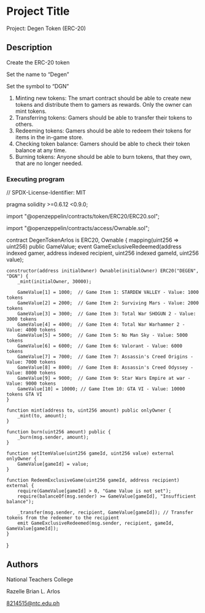 # Project Title

Project: Degen Token (ERC-20)

## Description
Create the ERC-20 token

Set the name to “Degen”

Set the symbol to “DGN”

1. Minting new tokens: The smart contract should be able to create new tokens and distribute them to gamers as rewards. Only the owner can mint tokens.
2. Transferring tokens: Gamers should be able to transfer their tokens to others.
3. Redeeming tokens: Gamers should be able to redeem their tokens for items in the in-game store.
4. Checking token balance: Gamers should be able to check their token balance at any time.
5. Burning tokens: Anyone should be able to burn tokens, that they own, that are no longer needed.

### Executing program
// SPDX-License-Identifier: MIT

pragma solidity >=0.6.12 <0.9.0;

import "@openzeppelin/contracts/token/ERC20/ERC20.sol";

import "@openzeppelin/contracts/access/Ownable.sol";

contract DegenTokenArlos is ERC20, Ownable {
    mapping(uint256 => uint256) public GameValue;
    event GameExclusiveRedeemed(address indexed gamer, address indexed recipient, uint256 indexed gameId, uint256 value);

    constructor(address initialOwner) Ownable(initialOwner) ERC20("DEGEN", "DGN") {
        _mint(initialOwner, 30000);

        GameValue[1] = 1000;  // Game Item 1: STARDEW VALLEY - Value: 1000 tokens
        GameValue[2] = 2000;  // Game Item 2: Surviving Mars - Value: 2000 tokens
        GameValue[3] = 3000;  // Game Item 3: Total War SHOGUN 2 - Value: 3000 tokens
        GameValue[4] = 4000;  // Game Item 4: Total War Warhammer 2 - Value: 4000 tokens
        GameValue[5] = 5000;  // Game Item 5: No Man Sky - Value: 5000 tokens
        GameValue[6] = 6000;  // Game Item 6: Valorant - Value: 6000 tokens
        GameValue[7] = 7000;  // Game Item 7: Assassin's Creed Origins - Value: 7000 tokens
        GameValue[8] = 8000;  // Game Item 8: Assassin's Creed Odyssey - Value: 8000 tokens
        GameValue[9] = 9000;  // Game Item 9: Star Wars Empire at war - Value: 9000 tokens
        GameValue[10] = 10000; // Game Item 10: GTA VI - Value: 10000 tokens GTA VI
    }

    function mint(address to, uint256 amount) public onlyOwner {
        _mint(to, amount);
    }

    function burn(uint256 amount) public {
        _burn(msg.sender, amount);
    }

    function setItemValue(uint256 gameId, uint256 value) external onlyOwner {
        GameValue[gameId] = value;
    }

    function RedeemExclusiveGame(uint256 gameId, address recipient) external {
        require(GameValue[gameId] > 0, "Game Value is not set");
        require(balanceOf(msg.sender) >= GameValue[gameId], "Insufficient balance");

        _transfer(msg.sender, recipient, GameValue[gameId]); // Transfer tokens from the redeemer to the recipient
        emit GameExclusiveRedeemed(msg.sender, recipient, gameId, GameValue[gameId]);
    }
}

## Authors
National Teachers College

Razelle Brian L. Arlos

8214515@ntc.edu.ph
